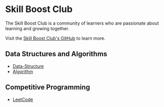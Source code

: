 # Skill Boost Club

The Skill Boost Club is a community of learners who are passionate about learning and growing together.

Visit the [Skill Boost Club's GitHub](https://github.com/Skill-Boost-Club) to learn more.

## Data Structures and Algorithms

- [Data-Structure](./Data-Structure/README.md)
- [Algorithm](./Algorithm/README.md)

## Competitive Programming

- [LeetCode](./LeetCode/README.md)